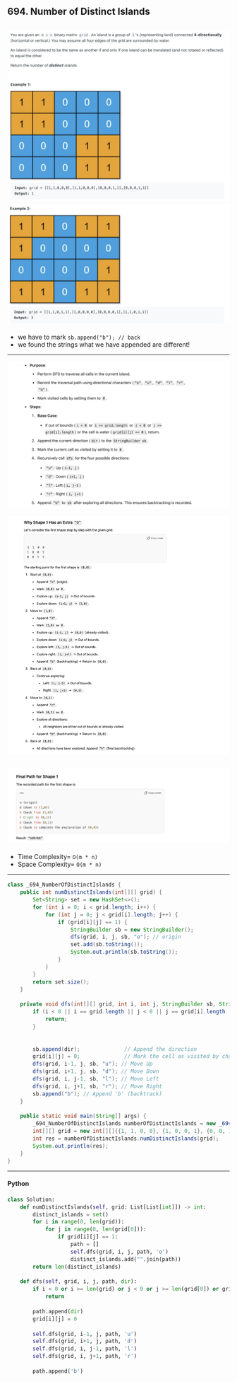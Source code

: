 ## 694. Number of Distinct Islands
![](img/2024-06-15-13-42-20.png)
![](img/2024-06-15-13-42-32.png)
---

- we have to mark `sb.append("b"); // back`
- we found the strings what we have appended are different!
---

![](img/2024-12-30-21-43-41.png)

![](img/2024-12-30-21-46-23.png)

![](img/2024-12-30-21-48-07.png)
---
- Time Complexity= `O(m * n)`
- Space Complexity= `O(m * n)`
---

```java
class _694_NumberOfDistinctIslands {
    public int numDistinctIslands(int[][] grid) {
        Set<String> set = new HashSet<>();
        for (int i = 0; i < grid.length; i++) {
            for (int j = 0; j < grid[i].length; j++) {
                if (grid[i][j] == 1) {
                    StringBuilder sb = new StringBuilder();
                    dfs(grid, i, j, sb, "o"); // origin
                    set.add(sb.toString());
                    System.out.println(sb.toString());
                }
            }
        }
        return set.size();
    }

    private void dfs(int[][] grid, int i, int j, StringBuilder sb, String dir) {
        if (i < 0 || i == grid.length || j < 0 || j == grid[i].length || grid[i][j] == 0) {
            return;
        }


        sb.append(dir);              // Append the direction
        grid[i][j] = 0;              // Mark the cell as visited by changing it to 0
        dfs(grid, i-1, j, sb, "u"); // Move Up
        dfs(grid, i+1, j, sb, "d"); // Move Down
        dfs(grid, i, j-1, sb, "l"); // Move Left
        dfs(grid, i, j+1, sb, "r"); // Move Right
        sb.append("b"); // Append 'b' (backtrack)
    }

    public static void main(String[] args) {
        _694_NumberOfDistinctIslands numberOfDistinctIslands = new _694_NumberOfDistinctIslands();
        int[][] grid = new int[][]{{1, 1, 0, 0}, {1, 0, 0, 1}, {0, 0, 1, 1}};
        int res = numberOfDistinctIslands.numDistinctIslands(grid);
        System.out.println(res);
    }
}
```
---


#### Python

```py
class Solution:
    def numDistinctIslands(self, grid: List[List[int]]) -> int:
        distinct_islands = set()
        for i in range(0, len(grid)):
            for j in range(0, len(grid[0])):
                if grid[i][j] == 1:
                    path = []
                    self.dfs(grid, i, j, path, 'o')
                    distinct_islands.add("".join(path))
        return len(distinct_islands)
    
    def dfs(self, grid, i, j, path, dir):
        if i < 0 or i >= len(grid) or j < 0 or j >= len(grid[0]) or grid[i][j] == 0:
            return
        
        path.append(dir)
        grid[i][j] = 0

        self.dfs(grid, i-1, j, path, 'u')
        self.dfs(grid, i+1, j, path, 'd')
        self.dfs(grid, i, j-1, path, 'l')
        self.dfs(grid, i, j+1, path, 'r')

        path.append('b')
```